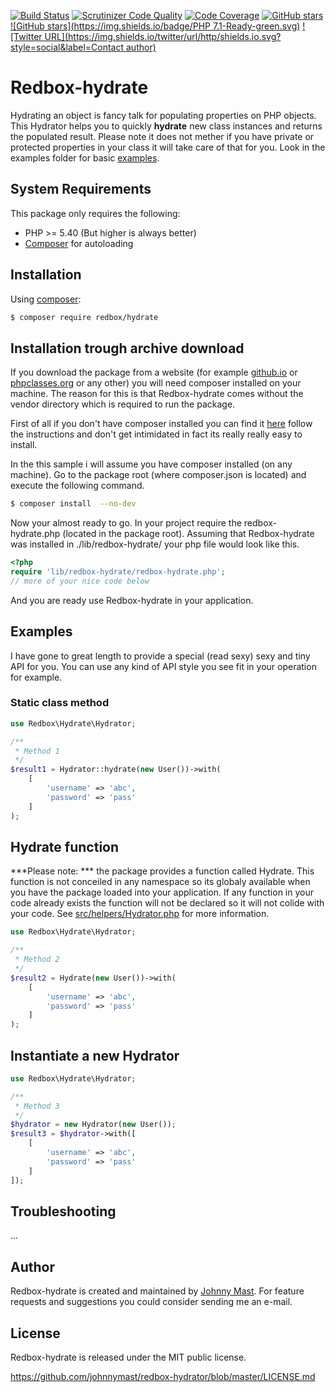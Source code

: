[![Build Status](https://travis-ci.org/johnnymast/redbox-hydrator.svg?branch=master)](https://travis-ci.org/johnnymast/redbox-hydrator)
[![Scrutinizer Code Quality](https://scrutinizer-ci.com/g/johnnymast/redbox-hydrator/badges/quality-score.png?b=master)](https://scrutinizer-ci.com/g/johnnymast/redbox-hydrator/?branch=master)
[![Code Coverage](https://scrutinizer-ci.com/g/johnnymast/redbox-hydrator/badges/coverage.png?b=master)](https://scrutinizer-ci.com/g/johnnymast/redbox-hydrator/?branch=master)
[![GitHub stars](https://img.shields.io/badge/HHVM-Ready-green.svg)](http://hhvm.com/)
[![GitHub stars](https://img.shields.io/badge/PHP 7.1-Ready-green.svg)](http://hhvm.com/)
[![Twitter URL](https://img.shields.io/twitter/url/http/shields.io.svg?style=social&label=Contact author)](https://twitter.com/intent/tweet?text=@mastjohnny)

# Redbox-hydrate

Hydrating an object is fancy talk for populating properties on PHP objects. This Hydrator helps you to quickly **hydrate** new class instances and returns the populated result. Please note it does not mether if you have private or protected properties in your class it will take care of that for you. Look in the examples folder for basic [examples](examples).

## System Requirements

This package only requires the following:

* PHP >= 5.40 (But higher is always better)
* [Composer](https://getcomposer.org/) for autoloading

## Installation

Using [composer](https://packagist.org/packages/redbox/scan):

```bash
$ composer require redbox/hydrate
```

## Installation trough archive download

If you download the package from a website (for example [github.io](https://github.com/johnnymast/redbox-hydrator/) or [phpclasses.org](http://www.phpclasses.org/package/9929-PHP-Quickly-Hydrate-classes-from-arrays.html) or any other) you will need composer installed on your machine.
The reason for this is that Redbox-hydrate comes without the vendor directory which is required to run the package.

First of all if you don't have composer installed you can find it [here](https://getcomposer.org/) follow the instructions and don't get intimidated in fact its really really easy to install.

In the this sample i will assume you have composer installed (on any machine). Go to the package root (where composer.json is located) and execute the following command.

```bash
$ composer install  --no-dev
```

Now your almost ready to go. In your project require the redbox-hydrate.php (located in the package root). Assuming that Redbox-hydrate was installed in ./lib/redbox-hydrate/ your php file would look like this.

```php
<?php
require 'lib/redbox-hydrate/redbox-hydrate.php';
// more of your nice code below
```

And you are ready use Redbox-hydrate in your application.

## Examples 

I have gone to great length to provide a special (read sexy) sexy and tiny API for you. You can use any kind of API style you see fit in your operation for example.

### Static class method 

```php
use Redbox\Hydrate\Hydrator;

/**
 * Method 1
 */
$result1 = Hydrator::hydrate(new User())->with(
    [
        'username' => 'abc',
        'password' => 'pass'
    ]
);

```
## Hydrate function

***Please note: *** the package provides a function called Hydrate. This function is not conceiled in any namespace so its globaly available when you have the package loaded into your application. If any function in your code already exists the function will not be declared so it will not colide with your code. See [src/helpers/Hydrator.php](https://github.com/johnnymast/redbox-hydrator/blob/master/src/helpers/Hydrator.php) for more information.

```php
use Redbox\Hydrate\Hydrator;

/**
 * Method 2
 */
$result2 = Hydrate(new User())->with(
    [
        'username' => 'abc',
        'password' => 'pass'
    ]
);


```

## Instantiate a new Hydrator

```php
use Redbox\Hydrate\Hydrator;

/**
 * Method 3
 */
$hydrator = new Hydrator(new User());
$result3 = $hydrator->with([
    [
        'username' => 'abc',
        'password' => 'pass'
    ]
]);
```


## Troubleshooting

...

## Author

Redbox-hydrate is created and maintained by [Johnny Mast](mastjohnny@gmail.com). For feature requests and suggestions
you could consider sending me an e-mail.

## License

Redbox-hydrate is released under the MIT public license.

<https://github.com/johnnymast/redbox-hydrator/blob/master/LICENSE.md>
